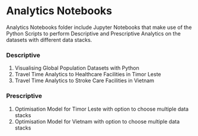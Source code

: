 # Analytics Notebooks 

Analytics Notebooks folder include Jupyter Notebooks that make use of the Python Scripts to perform Descriptive and Prescriptive Analytics on the datasets with different data stacks.

### Descriptive

1. Visualising Global Population Datasets with Python 
2. Travel Time Analytics to Healthcare Facilities in Timor Leste
3. Travel Time Analytics to Stroke Care Facilities in Vietnam

### Prescriptive

1. Optimisation Model for Timor Leste with option to choose multiple data stacks
2. Optimisation Model for Vietnam with option to choose multiple data stacks
